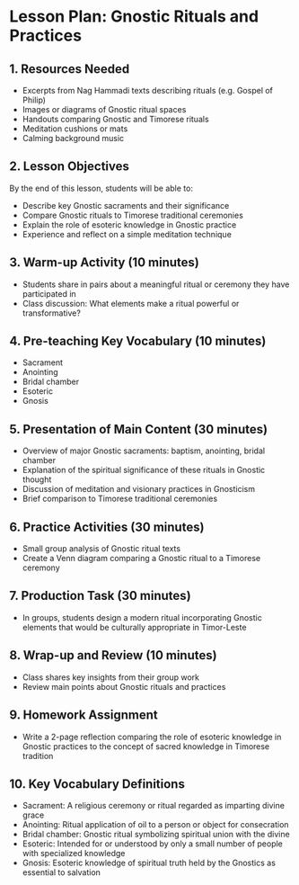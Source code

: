 # Lesson Plan: Gnostic Rituals and Practices

## 1. Resources Needed

- Excerpts from Nag Hammadi texts describing rituals (e.g. Gospel of Philip)
- Images or diagrams of Gnostic ritual spaces
- Handouts comparing Gnostic and Timorese rituals
- Meditation cushions or mats
- Calming background music

## 2. Lesson Objectives

By the end of this lesson, students will be able to:
- Describe key Gnostic sacraments and their significance
- Compare Gnostic rituals to Timorese traditional ceremonies
- Explain the role of esoteric knowledge in Gnostic practice
- Experience and reflect on a simple meditation technique

## 3. Warm-up Activity (10 minutes)

- Students share in pairs about a meaningful ritual or ceremony they have participated in
- Class discussion: What elements make a ritual powerful or transformative?

## 4. Pre-teaching Key Vocabulary (10 minutes)

- Sacrament
- Anointing
- Bridal chamber
- Esoteric
- Gnosis

## 5. Presentation of Main Content (30 minutes)

- Overview of major Gnostic sacraments: baptism, anointing, bridal chamber
- Explanation of the spiritual significance of these rituals in Gnostic thought
- Discussion of meditation and visionary practices in Gnosticism
- Brief comparison to Timorese traditional ceremonies

## 6. Practice Activities (30 minutes)

- Small group analysis of Gnostic ritual texts
- Create a Venn diagram comparing a Gnostic ritual to a Timorese ceremony

## 7. Production Task (30 minutes)

- In groups, students design a modern ritual incorporating Gnostic elements that would be culturally appropriate in Timor-Leste

## 8. Wrap-up and Review (10 minutes)

- Class shares key insights from their group work
- Review main points about Gnostic rituals and practices

## 9. Homework Assignment

- Write a 2-page reflection comparing the role of esoteric knowledge in Gnostic practices to the concept of sacred knowledge in Timorese tradition

## 10. Key Vocabulary Definitions

- Sacrament: A religious ceremony or ritual regarded as imparting divine grace
- Anointing: Ritual application of oil to a person or object for consecration
- Bridal chamber: Gnostic ritual symbolizing spiritual union with the divine
- Esoteric: Intended for or understood by only a small number of people with specialized knowledge
- Gnosis: Esoteric knowledge of spiritual truth held by the Gnostics as essential to salvation